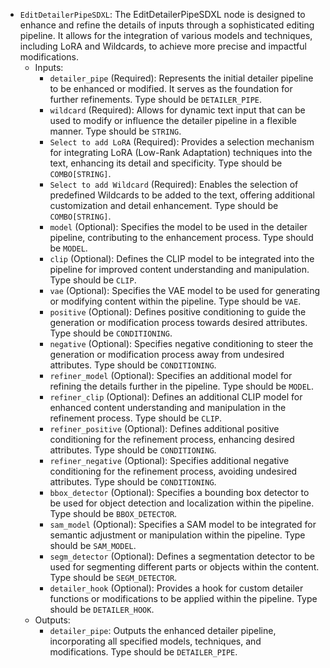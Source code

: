 - `EditDetailerPipeSDXL`: The EditDetailerPipeSDXL node is designed to enhance and refine the details of inputs through a sophisticated editing pipeline. It allows for the integration of various models and techniques, including LoRA and Wildcards, to achieve more precise and impactful modifications.
    - Inputs:
        - `detailer_pipe` (Required): Represents the initial detailer pipeline to be enhanced or modified. It serves as the foundation for further refinements. Type should be `DETAILER_PIPE`.
        - `wildcard` (Required): Allows for dynamic text input that can be used to modify or influence the detailer pipeline in a flexible manner. Type should be `STRING`.
        - `Select to add LoRA` (Required): Provides a selection mechanism for integrating LoRA (Low-Rank Adaptation) techniques into the text, enhancing its detail and specificity. Type should be `COMBO[STRING]`.
        - `Select to add Wildcard` (Required): Enables the selection of predefined Wildcards to be added to the text, offering additional customization and detail enhancement. Type should be `COMBO[STRING]`.
        - `model` (Optional): Specifies the model to be used in the detailer pipeline, contributing to the enhancement process. Type should be `MODEL`.
        - `clip` (Optional): Defines the CLIP model to be integrated into the pipeline for improved content understanding and manipulation. Type should be `CLIP`.
        - `vae` (Optional): Specifies the VAE model to be used for generating or modifying content within the pipeline. Type should be `VAE`.
        - `positive` (Optional): Defines positive conditioning to guide the generation or modification process towards desired attributes. Type should be `CONDITIONING`.
        - `negative` (Optional): Specifies negative conditioning to steer the generation or modification process away from undesired attributes. Type should be `CONDITIONING`.
        - `refiner_model` (Optional): Specifies an additional model for refining the details further in the pipeline. Type should be `MODEL`.
        - `refiner_clip` (Optional): Defines an additional CLIP model for enhanced content understanding and manipulation in the refinement process. Type should be `CLIP`.
        - `refiner_positive` (Optional): Defines additional positive conditioning for the refinement process, enhancing desired attributes. Type should be `CONDITIONING`.
        - `refiner_negative` (Optional): Specifies additional negative conditioning for the refinement process, avoiding undesired attributes. Type should be `CONDITIONING`.
        - `bbox_detector` (Optional): Specifies a bounding box detector to be used for object detection and localization within the pipeline. Type should be `BBOX_DETECTOR`.
        - `sam_model` (Optional): Specifies a SAM model to be integrated for semantic adjustment or manipulation within the pipeline. Type should be `SAM_MODEL`.
        - `segm_detector` (Optional): Defines a segmentation detector to be used for segmenting different parts or objects within the content. Type should be `SEGM_DETECTOR`.
        - `detailer_hook` (Optional): Provides a hook for custom detailer functions or modifications to be applied within the pipeline. Type should be `DETAILER_HOOK`.
    - Outputs:
        - `detailer_pipe`: Outputs the enhanced detailer pipeline, incorporating all specified models, techniques, and modifications. Type should be `DETAILER_PIPE`.
